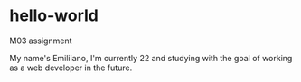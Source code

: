 # hello-world
M03 assignment

My name's Emiliiano, I'm currently 22 and studying with the goal of working as a web developer in the future.
